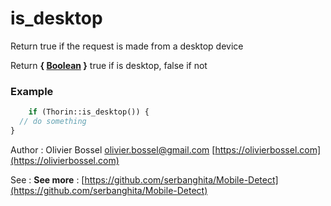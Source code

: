 # is_desktop

Return true if the request is made from a desktop device

Return **{ [Boolean](http://php.net/manual/en/language.types.boolean.php) }** true if is desktop, false if not

### Example
```php
	if (Thorin::is_desktop()) {
  // do something
}
```
Author : Olivier Bossel [olivier.bossel@gmail.com](mailto:olivier.bossel@gmail.com) [https://olivierbossel.com](https://olivierbossel.com)

See : **See more** : [https://github.com/serbanghita/Mobile-Detect](https://github.com/serbanghita/Mobile-Detect)